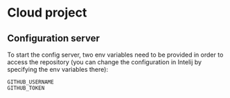 # Cloud project

## Configuration server

To start the config server, two env variables need to be provided in order to access the repository (you can change the configuration in Intelij by specifying the env variables there):

```
GITHUB_USERNAME
GITHUB_TOKEN
```
